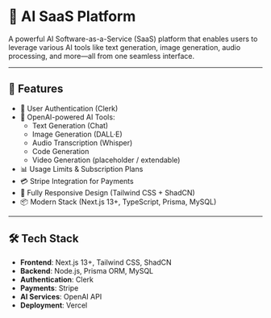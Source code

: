 # 🧠 AI SaaS Platform

A powerful AI Software-as-a-Service (SaaS) platform that enables users to leverage various AI tools like text generation, image generation, audio processing, and more—all from one seamless interface.

---

## 🚀 Features

- 🔐 User Authentication (Clerk)
- 🧠 OpenAI-powered AI Tools:
  - Text Generation (Chat)
  - Image Generation (DALL·E)
  - Audio Transcription (Whisper)
  - Code Generation
  - Video Generation (placeholder / extendable)
- 📊 Usage Limits & Subscription Plans
- 💳 Stripe Integration for Payments
- 📱 Fully Responsive Design (Tailwind CSS + ShadCN)
- 📦 Modern Stack (Next.js 13+, TypeScript, Prisma, MySQL)

---

## 🛠️ Tech Stack

- **Frontend**: Next.js 13+, Tailwind CSS, ShadCN
- **Backend**: Node.js, Prisma ORM, MySQL
- **Authentication**: Clerk
- **Payments**: Stripe
- **AI Services**: OpenAI API
- **Deployment**: Vercel
